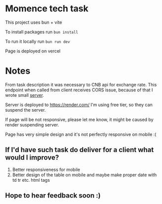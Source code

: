 # Momence tech task

This project uses bun + vite

To install packages run `bun install`

To run it locally run `bun run dev`

Page is deployed on vercel

# Notes

From task description it was necessary to CNB api for exchange rate.
This endpoint when called from client receives CORS issue, because
of that I wrote small [server](https://github.com/elijahmg/momence-server).

Server is deployed to https://render.com/
I'm using free tier, so they can suspend the server.

If page will be not responsive, please let me know, it might be caused by render suspending server.

Page has very simple design and it's not perfectly responsive on mobile :(

## If I'd have such task do deliver for a client what would I improve?

1. Better responsiveness for mobile
2. Better design of the table on mobile and maybe make proper date with td tr etc. html tags

## Hope to hear feedback soon :)
